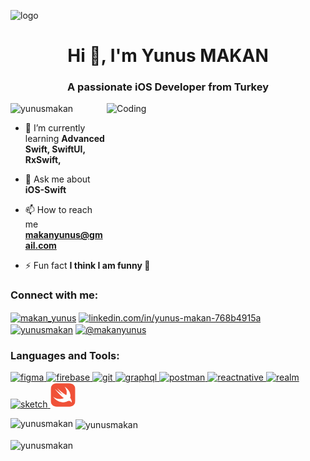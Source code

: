 ![logo](https://wips.plug.it/cips/tecnologia/cms/2021/11/apple-macbook.jpg?a=c&h=350)

<h1 align="center">Hi 👋, I'm Yunus MAKAN</h1>
<h3 align="center">A passionate iOS Developer from Turkey</h3>

<img align="right" alt="Coding" height=250 width=350 src="https://cdn.dribbble.com/users/1187836/screenshots/6539429/programer.gif" />

<p align="left"> <img src="https://komarev.com/ghpvc/?username=yunusmakan&label=Profile%20views&color=0e75b6&style=flat" alt="yunusmakan" /> </p>

- 🌱 I’m currently learning **Advanced Swift, SwiftUI, RxSwift,**

- 💬 Ask me about **iOS-Swift**

- 📫 How to reach me **makanyunus@gmail.com**

- ⚡ Fun fact **I think I am funny 🥸**

<h3 align="left">Connect with me:</h3>
<p align="left">
<a href="https://twitter.com/makan_yunus" target="blank"><img align="center" src="https://raw.githubusercontent.com/rahuldkjain/github-profile-readme-generator/master/src/images/icons/Social/twitter.svg" alt="makan_yunus" height="30" width="40" /></a>
<a href="https://linkedin.com/in/linkedin.com/in/yunus-makan-768b4915a" target="blank"><img align="center" src="https://raw.githubusercontent.com/rahuldkjain/github-profile-readme-generator/master/src/images/icons/Social/linked-in-alt.svg" alt="linkedin.com/in/yunus-makan-768b4915a" height="30" width="40" /></a>
<a href="https://instagram.com/yunusmakan" target="blank"><img align="center" src="https://raw.githubusercontent.com/rahuldkjain/github-profile-readme-generator/master/src/images/icons/Social/instagram.svg" alt="yunusmakan" height="30" width="40" /></a>
<a href="https://medium.com/@makanyunus" target="blank"><img align="center" src="https://raw.githubusercontent.com/rahuldkjain/github-profile-readme-generator/master/src/images/icons/Social/medium.svg" alt="@makanyunus" height="30" width="40" /></a>
</p>

<h3 align="left">Languages and Tools:</h3>
<p align="left"> <a href="https://www.figma.com/" target="_blank" rel="noreferrer"> <img src="https://www.vectorlogo.zone/logos/figma/figma-icon.svg" alt="figma" width="40" height="40"/> </a> <a href="https://firebase.google.com/" target="_blank" rel="noreferrer"> <img src="https://www.vectorlogo.zone/logos/firebase/firebase-icon.svg" alt="firebase" width="40" height="40"/> </a> <a href="https://git-scm.com/" target="_blank" rel="noreferrer"> <img src="https://www.vectorlogo.zone/logos/git-scm/git-scm-icon.svg" alt="git" width="40" height="40"/> </a> <a href="https://graphql.org" target="_blank" rel="noreferrer"> <img src="https://www.vectorlogo.zone/logos/graphql/graphql-icon.svg" alt="graphql" width="40" height="40"/> </a> <a href="https://postman.com" target="_blank" rel="noreferrer"> <img src="https://www.vectorlogo.zone/logos/getpostman/getpostman-icon.svg" alt="postman" width="40" height="40"/> </a> <a href="https://reactnative.dev/" target="_blank" rel="noreferrer"> <img src="https://reactnative.dev/img/header_logo.svg" alt="reactnative" width="40" height="40"/> </a> <a href="https://realm.io/" target="_blank" rel="noreferrer"> <img src="https://raw.githubusercontent.com/bestofjs/bestofjs-webui/8665e8c267a0215f3159df28b33c365198101df5/public/logos/realm.svg" alt="realm" width="40" height="40"/> </a> <a href="https://www.sketch.com/" target="_blank" rel="noreferrer"> <img src="https://www.vectorlogo.zone/logos/sketchapp/sketchapp-icon.svg" alt="sketch" width="40" height="40"/> </a> <a href="https://developer.apple.com/swift/" target="_blank" rel="noreferrer"> <img src="https://raw.githubusercontent.com/devicons/devicon/master/icons/swift/swift-original.svg" alt="swift" width="40" height="40"/> </a> </p>

<p><img align="left" src="https://github-readme-stats.vercel.app/api/top-langs?username=yunusmakan&show_icons=true&locale=en&layout=compact" alt="yunusmakan" /></p>

<p>&nbsp;<img align="center" src="https://github-readme-stats.vercel.app/api?username=yunusmakan&show_icons=true&locale=en" alt="yunusmakan" /></p>

<p><img align="center" src="https://github-readme-streak-stats.herokuapp.com/?user=yunusmakan&" alt="yunusmakan" /></p>
